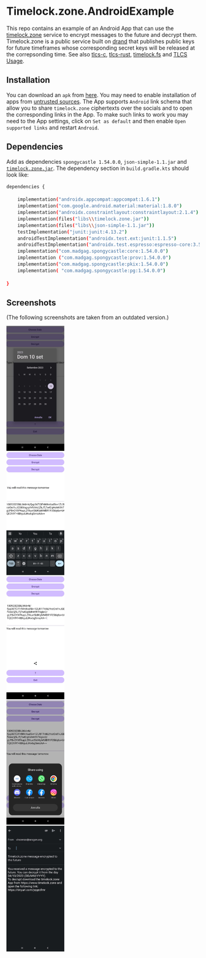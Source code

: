 # Timelock.zone.AndroidExample
This repo contains an example of an Android App that can use the [timelock.zone](https://www.timelock.zone) service to encrypt messages to the future and decrypt them. Timelock.zone is a public service built on [drand](https://drand.love) that publishes public keys for future timeframes whose corresponding secret keys will be released at the correpsonding time.
See also [tlcs-c](https://github.com/aragonzkresearch/tlcs-c/), [tlcs-rust](https://github.com/aragonzkresearch/tlcs-rust/), [timelock.fs](https://github.com/vincenzoiovino/timelock.fs) and [TLCS Usage](https://github.com/aragonzkresearch/tlcs-c/blob/main/examples/howtoencrypt.md).

## Installation
You can download an `apk` from [here](https://github.com/vincenzoiovino/Timelock.zone.AndroidExample/blob/master/timelock.zone.apk). You may need to enable installation of apps from [untrusted sources](https://www.wikihow.com/Allow-Apps-from-Unknown-Sources-on-Android).
The App supports `Android` link schema that allow you to share `timelock.zone` ciphertexts over the socials and to open the corresponding links in the App. To make such links to work you may need to the App settings, click on `Set as default`  and then enable `Open supported links` and restart `Android`.

## Dependencies
Add as dependencies ``spongycastle 1.54.0.0``, ``json-simple-1.1.jar`` and [``timelock.zone.jar``](https://github.com/vincenzoiovino/TimelockJavaAPI/tree/main). 
The dependency section in `build.gradle.kts` should look like:

```bash
dependencies {

    implementation("androidx.appcompat:appcompat:1.6.1")
    implementation("com.google.android.material:material:1.8.0")
    implementation("androidx.constraintlayout:constraintlayout:2.1.4")
    implementation(files("libs\\timelock.zone.jar"))
    implementation(files("libs\\json-simple-1.1.jar"))
    testImplementation("junit:junit:4.13.2")
    androidTestImplementation("androidx.test.ext:junit:1.1.5")
    androidTestImplementation("androidx.test.espresso:espresso-core:3.5.1")
    implementation("com.madgag.spongycastle:core:1.54.0.0")
    implementation ("com.madgag.spongycastle:prov:1.54.0.0")
    implementation("com.madgag.spongycastle:pkix:1.54.0.0")
    implementation( "com.madgag.spongycastle:pg:1.54.0.0")

}
```

## Screenshots
(The following screenshots are taken from an outdated version.)

<img src="screenshotlock1.jpg" width="30%" height="30%" />
<br>
<img src="screenshotlock2.jpg" width="30%" height="30%" />
<br>
<img src="screenshotlock3.jpg" width="30%" height="30%" />
<br>
<img src="screenshotlock4.jpg" width="30%" height="30%" />
<br>
<img src="screenshotlock5.jpg" width="30%" height="30%" />


